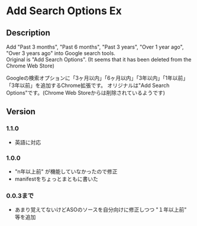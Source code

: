 # Add Search Options Ex

## Description

Add "Past 3 months", "Past 6 months", "Past 3 years", "Over 1 year ago", "Over 3 years ago" into Google search tools.  
Original is "Add Search Options". (It seems that it has been deleted from the Chrome Web Store)

Googleの検索オプションに「3ヶ月以内」「6ヶ月以内」「3年以内」「1年以前」「3年以前」を追加するChrome拡張です。
オリジナルは"Add Search Options"です。(Chrome Web Storeからは削除されているようです)

## Version

### 1.1.0

- 英語に対応

### 1.0.0

- "n年以上前" が機能していなかったので修正
- manifestをちょっとまともに書いた

### 0.0.3まで

- あまり覚えてないけどASOのソースを自分向けに修正しつつ "１年以上前" 等を追加


